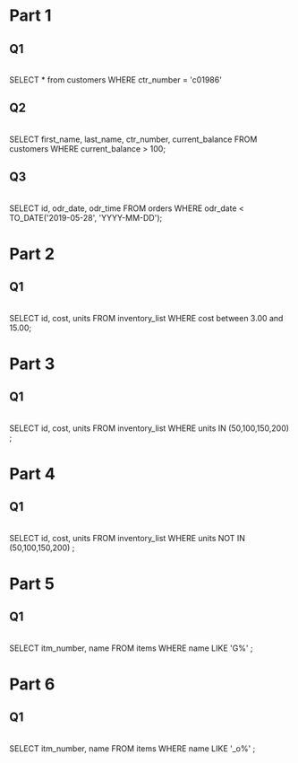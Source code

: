 # Part 1
## Q1

<br>SELECT * from customers WHERE ctr_number = 'c01986'
<br>

## Q2
<br>SELECT first_name, last_name, ctr_number, current_balance FROM customers WHERE current_balance > 100;<br>

## Q3
<br>SELECT id, odr_date, odr_time FROM orders WHERE odr_date < TO_DATE('2019-05-28', 'YYYY-MM-DD');<br>

# Part 2
## Q1 

<br>SELECT id, cost, units  FROM inventory_list WHERE cost between 3.00 and 15.00;<br>

# Part 3
## Q1 

<br>SELECT id, cost, units  FROM inventory_list WHERE units IN (50,100,150,200) ;<br>

# Part 4
## Q1

<br>SELECT id, cost, units  FROM inventory_list WHERE units NOT IN (50,100,150,200) ;<br>

# Part 5
## Q1

<br>SELECT itm_number, name
FROM items
WHERE name LIKE 'G%' ;
<br>

# Part 6
## Q1

<br>SELECT itm_number, name
FROM items
WHERE name LIKE '_o%' ;<br>